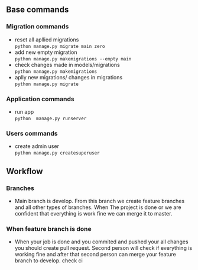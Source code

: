 ## Base commands
### Migration commands
- reset all apllied migrations <br>
`python manage.py migrate main zero`
- add new empty migration <br>
`python manage.py makemigrations --empty main`
- check changes made in models/migrations <br>
`python manage.py makemigrations `
- aplly new migrations/ changes in migrations <br>
`python manage.py migrate `
### Application commands
- run app <br>
`python  manage.py runserver `
### Users commands
- create admin user <br>
`python manage.py createsuperuser`

## Workflow
### Branches
- Main branch is develop. From this branch we create feature branches and all other types of branches. When The project is done or we are confident that everything is work fine we can merge it to master.
### When feature branch is done
- When your job is done and you commited and pushed your all changes you should create pull request. Second person will check if everything is working fine and after that second person can merge your feature branch to develop.
check ci
